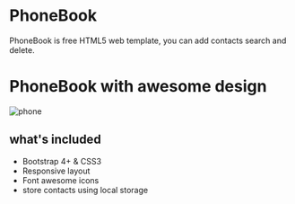 # PhoneBook
PhoneBook is free HTML5 web template, you can add contacts search and delete.

# PhoneBook with awesome design

![phone](https://user-images.githubusercontent.com/48655469/62085033-5808f800-b263-11e9-8aad-01b4dde1eca5.png)

## what's included
* Bootstrap 4+ & CSS3
* Responsive layout 
* Font awesome icons
* store contacts using local storage
